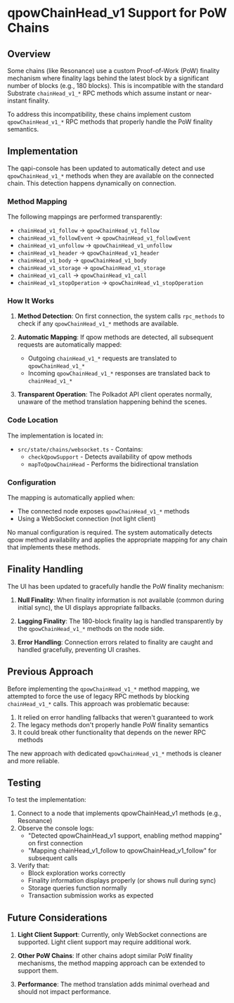 # qpowChainHead_v1 Support for PoW Chains

## Overview

Some chains (like Resonance) use a custom Proof-of-Work (PoW) finality mechanism where finality lags behind the latest block by a significant number of blocks (e.g., 180 blocks). This is incompatible with the standard Substrate `chainHead_v1_*` RPC methods which assume instant or near-instant finality.

To address this incompatibility, these chains implement custom `qpowChainHead_v1_*` RPC methods that properly handle the PoW finality semantics.

## Implementation

The qapi-console has been updated to automatically detect and use `qpowChainHead_v1_*` methods when they are available on the connected chain. This detection happens dynamically on connection.

### Method Mapping

The following mappings are performed transparently:

- `chainHead_v1_follow` → `qpowChainHead_v1_follow`
- `chainHead_v1_followEvent` → `qpowChainHead_v1_followEvent`
- `chainHead_v1_unfollow` → `qpowChainHead_v1_unfollow`
- `chainHead_v1_header` → `qpowChainHead_v1_header`
- `chainHead_v1_body` → `qpowChainHead_v1_body`
- `chainHead_v1_storage` → `qpowChainHead_v1_storage`
- `chainHead_v1_call` → `qpowChainHead_v1_call`
- `chainHead_v1_stopOperation` → `qpowChainHead_v1_stopOperation`

### How It Works

1. **Method Detection**: On first connection, the system calls `rpc_methods` to check if any `qpowChainHead_v1_*` methods are available.

2. **Automatic Mapping**: If qpow methods are detected, all subsequent requests are automatically mapped:
   - Outgoing `chainHead_v1_*` requests are translated to `qpowChainHead_v1_*`
   - Incoming `qpowChainHead_v1_*` responses are translated back to `chainHead_v1_*`

3. **Transparent Operation**: The Polkadot API client operates normally, unaware of the method translation happening behind the scenes.

### Code Location

The implementation is located in:
- `src/state/chains/websocket.ts` - Contains:
  - `checkQpowSupport` - Detects availability of qpow methods
  - `mapToQpowChainHead` - Performs the bidirectional translation

### Configuration

The mapping is automatically applied when:
- The connected node exposes `qpowChainHead_v1_*` methods
- Using a WebSocket connection (not light client)

No manual configuration is required. The system automatically detects qpow method availability and applies the appropriate mapping for any chain that implements these methods.

## Finality Handling

The UI has been updated to gracefully handle the PoW finality mechanism:

1. **Null Finality**: When finality information is not available (common during initial sync), the UI displays appropriate fallbacks.

2. **Lagging Finality**: The 180-block finality lag is handled transparently by the `qpowChainHead_v1_*` methods on the node side.

3. **Error Handling**: Connection errors related to finality are caught and handled gracefully, preventing UI crashes.

## Previous Approach

Before implementing the `qpowChainHead_v1_*` method mapping, we attempted to force the use of legacy RPC methods by blocking `chainHead_v1_*` calls. This approach was problematic because:

1. It relied on error handling fallbacks that weren't guaranteed to work
2. The legacy methods don't properly handle PoW finality semantics
3. It could break other functionality that depends on the newer RPC methods

The new approach with dedicated `qpowChainHead_v1_*` methods is cleaner and more reliable.

## Testing

To test the implementation:

1. Connect to a node that implements qpowChainHead_v1 methods (e.g., Resonance)
2. Observe the console logs:
   - "Detected qpowChainHead_v1 support, enabling method mapping" on first connection
   - "Mapping chainHead_v1_follow to qpowChainHead_v1_follow" for subsequent calls
3. Verify that:
   - Block exploration works correctly
   - Finality information displays properly (or shows null during sync)
   - Storage queries function normally
   - Transaction submission works as expected

## Future Considerations

1. **Light Client Support**: Currently, only WebSocket connections are supported. Light client support may require additional work.

2. **Other PoW Chains**: If other chains adopt similar PoW finality mechanisms, the method mapping approach can be extended to support them.

3. **Performance**: The method translation adds minimal overhead and should not impact performance.